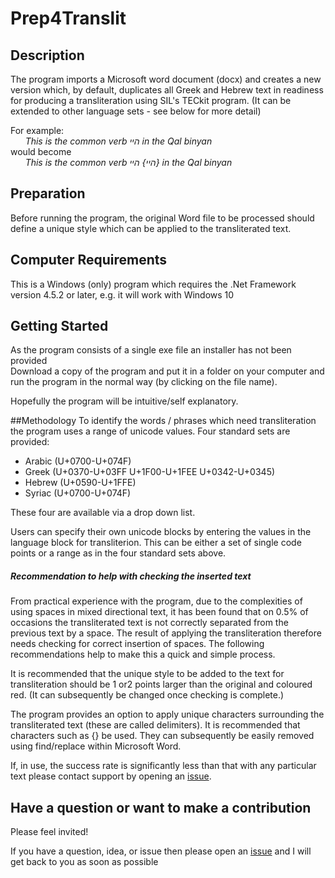 # Prep4Translit
## Description

The program imports a Microsoft word document (docx) and creates a new version which, by default, duplicates all Greek and Hebrew text in readiness for producing a transliteration using SIL's TECkit program. (It can be extended to other language sets - see below for more detail)

For example:    
*&nbsp;&nbsp;&nbsp;&nbsp;&nbsp;&nbsp;This is the common verb היי in the Qal binyan*       
would become    
*&nbsp;&nbsp;&nbsp;&nbsp;&nbsp;&nbsp;This is the common verb היי} היי} in the Qal binyan*

## Preparation
Before running the program, the original Word file to be processed should define a unique style which can be applied to the transliterated text. 
   
## Computer Requirements

This is a Windows (only) program which requires the .Net Framework version 4.5.2 or later, e.g. it will work with Windows 10

## Getting Started

As the program consists of a single exe file an installer has not been provided</br>
Download a copy of the program and put it in a folder on your computer and run the program in the normal way (by clicking on the file name).

Hopefully the program will be intuitive/self explanatory.

##Methodology
To identify the words / phrases which need transliteration the program uses a range of unicode values. Four standard sets are provided:

* Arabic (U+0700-U+074F)
* Greek (U+0370-U+03FF  U+1F00-U+1FEE  U+0342-U+0345)
* Hebrew (U+0590-U+1FFE)
* Syriac (U+0700-U+074F)

These four are available via a drop down list. 

Users can specify their own unicode blocks by entering the values in the language block for transliterion. This can be either a set of single code points or a range as in the four standard sets above.

##### Recommendation to help with checking the inserted text
From practical experience with the program, due to the complexities of using spaces in mixed directional text, it has been found that on 0.5% of occasions the transliterated text is not correctly separated from the previous text by a space. The result of applying the transliteration therefore needs checking for correct insertion of spaces. The following recommendations help to make this a quick and simple process.  

It is recommended that the unique style to be added to the text for transliteration should be 1 or2 points larger than the original and coloured red. (It can subsequently be changed once checking is complete.)

The program provides an option to apply unique characters surrounding the transliterated text (these are called delimiters). It is recommended that characters such as {} be used. They can subsequently be easily removed using find/replace within Microsoft Word.

If, in use, the success rate is significantly less than that with any particular text please contact support by opening an [issue](https://github.com/mauricemanktelow/Prep4Translit/issues).

## Have a question or want to make a contribution

Please feel invited!

If you have a question, idea, or issue then please open an [issue](https://github.com/mauricemanktelow/Prep4Translit/issues) and I will get back to you as soon as possible
